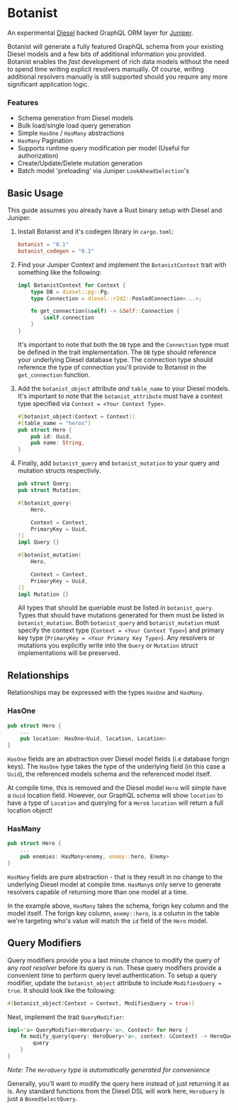 # Botanist
An experimental [Diesel](http://diesel.rs/) backed GraphQL ORM layer for [Juniper](https://github.com/graphql-rust/juniper).

Botanist will generate a fully featured GraphQL schema from your existing Diesel models and a few bits of additional information you provided. Botanist enables the _fast_ development of rich data models without the need to spend time writing explicit resolvers manually. Of course, writing additional resolvers manually is still supported should you require any more significant application logic.

### Features
- Schema generation from Diesel models
- Bulk load/single load query generation
- Simple `HasOne` / `HasMany` abstractions
- `HasMany` Pagination
- Supports runtime query modification per model (Useful for authorization)
- Create/Update/Delete mutation generation
- Batch model 'preloading' via Juniper `LookAheadSelection`'s

## Basic Usage

This guide assumes you already have a Rust binary setup with Diesel and Juniper.

1. Install Botanist and it's codegen library in `cargo.toml`:
    ```toml
    botanist = "0.1"
    botanist_codegen = "0.1"
    ```

2. Find your Juniper Context and implement the `BotanistContext` trait with something like the following:
    ```rust
    impl BotanistContext for Context {
        type DB = diesel::pg::Pg;
        type Connection = diesel::r2d2::PooledConnection<...>;

        fn get_connection(&self) -> &Self::Connection {
            &self.connection
        }
    }
    ```
    It's important to note that both the `DB` type and the `Connection` type must be defined in the trait implementation. The `DB` type should reference your underlying Diesel database type. The connection type should reference the type of connection you'll provide to Botanist in the `get_connection` function. 


3. Add the `botanist_object` attribute _and_ `table_name` to your Diesel models. It's important to note that the `botanist_attribute` _must_ have a context type specified via `Context = <Your Context Type>`.
    ```rust
    #[botanist_object(Context = Context)]
    #[table_name = "heros"]
    pub struct Hero {
        pub id: Uuid,
        pub name: String,
    }
    ```

4. Finally, add `botanist_query` and `botanist_mutation` to your query and mutation structs respectivly.
    ```rust
    pub struct Query;
    pub struct Mutation;

    #[botanist_query(
        Hero,

        Context = Context,
        PrimaryKey = Uuid,
    )]
    impl Query {}

    #[botanist_mutation(
        Hero,

        Context = Context,
        PrimaryKey = Uuid,
    )]
    impl Mutation {}
    ```
    All types that should be queriable must be listed in `botanist_query`. Types that should have mutations generated for them must be listed in `botanist_mutation`. Both `botanist_query` and `botanist_mutation` must specify the context type (`Context = <Your Context Type>`) and primary key type (`PrimaryKey = <Your Primary Key Type>`). Any resolvers or mutations you explicitly write into the `Query` or `Mutation` struct implementations will be preserved.

## Relationships

Relationships may be expressed with the types `HasOne` and `HasMany`.

### HasOne

```rust
pub struct Hero {
    ...
    pub location: HasOne<Uuid, location, Location>
}
```

`HasOne` fields are an abstraction over Diesel model fields (i.e database forign keys). The `HasOne` type takes the type of the underlying field (in this case a `Uuid`), the referenced models schema and the referenced model itself.

At compile time, this is removed and the Diesel model `Hero` will simple have a `Uuid` location field. However, our GraphQL schema will show `location` to have a type of `Location` and querying for a `Hero`s `location` will return a full location object!

### HasMany

```rust
pub struct Hero {
    ...
    pub enemies: HasMany<enemy, enemy::hero, Enemy>
}
```

`HasMany` fields are pure abstraction - that is they result in no change to the underlying Diesel model at compile time. `HasMany`s only serve to generate resolvers capable of returning more than one model at a time.

In the example above, `HasMany` takes the schema, forign key column and the model itself. The forign key column, `enemy::hero`, is a column in the table we're targeting who's value will match the `id` field of the `Hero` model.

## Query Modifiers
Query modifiers provide you a last minute chance to modify the query of any _root resolver_ before its query is run. These query modifiers provide a convenient time to perform query level authentication. To setup a query modifier, update the `botanist_object` attribute to include `ModifiesQuery = true`. It should look like the following:

```rust
#[botanist_object(Context = Context, ModifiesQuery = true)]
```

Next, implement the trait `QueryModifier`:

```rust
impl<'a> QueryModifier<HeroQuery<'a>, Context> for Hero {
    fn modify_query(query: HeroQuery<'a>, context: &Context) -> HeroQuery<'a> {
        query
    }
}
```
_Note: The `HeroQuery` type is automatically generated for convenience_

Generally,  you'll want to modify the query here instead of just returning it as is. Any standard functions from the Diesel DSL will work here, `HeroQuery` is just a `BoxedSelectQuery`.